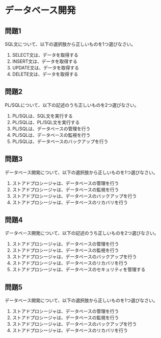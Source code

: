 # データベース開発

## 問題1
SQL文について、以下の選択肢から正しいものを1つ選びなさい。

1. SELECT文は、データを取得する
2. INSERT文は、データを取得する
3. UPDATE文は、データを取得する
4. DELETE文は、データを取得する

## 問題2
PL/SQLについて、以下の記述のうち正しいものを2つ選びなさい。

1. PL/SQLは、SQL文を実行する
2. PL/SQLは、PL/SQL文を実行する
3. PL/SQLは、データベースの管理を行う
4. PL/SQLは、データベースの監視を行う
5. PL/SQLは、データベースのバックアップを行う

## 問題3
データベース開発について、以下の選択肢から正しいものを1つ選びなさい。

1. ストアドプロシージャは、データベースの管理を行う
2. ストアドプロシージャは、データベースの監視を行う
3. ストアドプロシージャは、データベースのバックアップを行う
4. ストアドプロシージャは、データベースのリカバリを行う

## 問題4
データベース開発について、以下の記述のうち正しいものを2つ選びなさい。

1. ストアドプロシージャは、データベースの管理を行う
2. ストアドプロシージャは、データベースの監視を行う
3. ストアドプロシージャは、データベースのバックアップを行う
4. ストアドプロシージャは、データベースのリカバリを行う
5. ストアドプロシージャは、データベースのセキュリティを管理する

## 問題5
データベース開発について、以下の選択肢から正しいものを1つ選びなさい。

1. ストアドプロシージャは、データベースの管理を行う
2. ストアドプロシージャは、データベースの監視を行う
3. ストアドプロシージャは、データベースのバックアップを行う
4. ストアドプロシージャは、データベースのリカバリを行う 